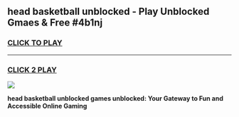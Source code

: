 
## head basketball unblocked - Play Unblocked Gmaes & Free #4b1nj
<h3>
<a href="https://news.freeplayer.one?title=head_basketball_unblocked&ref=03M">CLICK TO PLAY</a></h3>
<hr>

<h3>
<a href="https://news.freeplayer.one?title=head_basketball_unblocked&ref=03M">CLICK 2 PLAY</a>
  
</h3>

<a href="https://news.freeplayer.one?title=head_basketball_unblocked&ref=03M"><img src="https://clearcache.store/games.png"></a>


**head basketball unblocked games unblocked: Your Gateway to Fun and Accessible Online Gaming**
